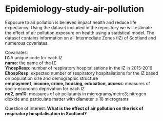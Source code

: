 # Epidemiology-study-air-pollution

Exposure to air pollution is believed impact health and reduce life expectancy. Using the dataset included in the repository we will estimate
the effect of air pollution exposure on health using a statistical model. The dataset contains information on all Intermediate Zones (IZ)
of Scotland and numerous covariates.
  
Covariates:  
**IZ**:A unique code for each IZ  
**name**: the name of the IZ  
**YhospResp**: number of respiratory hospitalisations in the IZ in 2015-2016  
**EhospResp**: expected number of respiratory hospitaliations for the IZ based on population size and demographic structure  
**employment, income, crime, housing, education, access**: measures of socio-economic deprivation for each IZ  
**no2, pm10**: measures of air pollutants in micrograms/metre3; nitrogen dioxide and particulate matter with diameter ≤ 10 micrograms  
  
Question of interest: **What is the effect of air pollution on the risk of respiratory hospitalisation in Scotland?**
